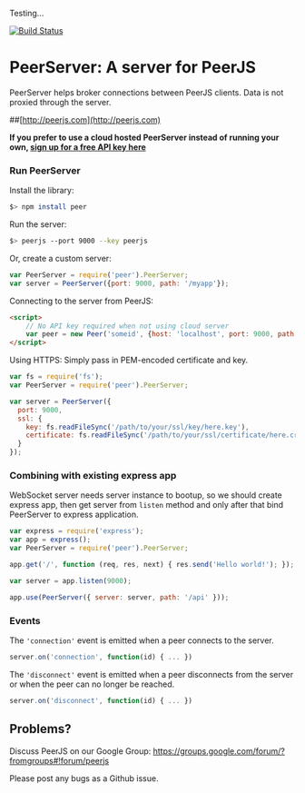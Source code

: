 Testing...

[![Build Status](https://travis-ci.org/peers/peerjs-server.png?branch=master)](https://travis-ci.org/peers/peerjs-server)

# PeerServer: A server for PeerJS #

PeerServer helps broker connections between PeerJS clients. Data is not proxied through the server.

##[http://peerjs.com](http://peerjs.com)


**If you prefer to use a cloud hosted PeerServer instead of running your own, [sign up for a free API key here](http://peerjs.com/peerserver)**


### Run PeerServer

Install the library:

```bash
$> npm install peer
```

Run the server:

```bash
$> peerjs --port 9000 --key peerjs
```

Or, create a custom server:

```javascript
var PeerServer = require('peer').PeerServer;
var server = PeerServer({port: 9000, path: '/myapp'});
```

Connecting to the server from PeerJS:

```html
<script>
    // No API key required when not using cloud server
    var peer = new Peer('someid', {host: 'localhost', port: 9000, path: '/myapp'});
</script>
```

Using HTTPS: Simply pass in PEM-encoded certificate and key.

```javascript
var fs = require('fs');
var PeerServer = require('peer').PeerServer;

var server = PeerServer({
  port: 9000,
  ssl: {
    key: fs.readFileSync('/path/to/your/ssl/key/here.key'),
    certificate: fs.readFileSync('/path/to/your/ssl/certificate/here.crt')
  }
});
```

### Combining with existing express app

WebSocket server needs server instance to bootup, so we should create express app, then get server from `listen` method and only after that bind PeerServer to express application.

```javascript
var express = require('express');
var app = express();
var PeerServer = require('peer').PeerServer;

app.get('/', function (req, res, next) { res.send('Hello world!'); });

var server = app.listen(9000);

app.use(PeerServer({ server: server, path: '/api' }));
```

### Events

The `'connection'` event is emitted when a peer connects to the server.

```javascript
server.on('connection', function(id) { ... })
```

The `'disconnect'` event is emitted when a peer disconnects from the server or
when the peer can no longer be reached.

```javascript
server.on('disconnect', function(id) { ... })
```

## Problems?

Discuss PeerJS on our Google Group:
https://groups.google.com/forum/?fromgroups#!forum/peerjs

Please post any bugs as a Github issue.
